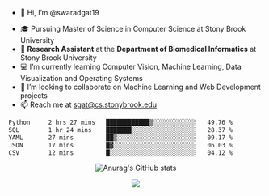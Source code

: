- 👋 Hi, I’m @swaradgat19
<!-- - 👀 I’m interested in  -->
- 🎓 Pursuing Master of Science in Computer Science at Stony Brook University
- :microscope: **Research Assistant** at the **Department of Biomedical Informatics** at Stony Brook University 
- 💻 I’m currently learning Computer Vision, Machine Learning, Data Visualization and Operating Systems
- 💞️ I’m looking to collaborate on Machine Learning and Web Development projects 
- 📫 Reach me at sgat@cs.stonybrook.edu

<!--START_SECTION:waka-->

```txt
Python     2 hrs 27 mins   ████████████▒░░░░░░░░░░░░   49.76 %
SQL        1 hr 24 mins    ███████░░░░░░░░░░░░░░░░░░   28.37 %
YAML       27 mins         ██▒░░░░░░░░░░░░░░░░░░░░░░   09.17 %
JSON       17 mins         █▓░░░░░░░░░░░░░░░░░░░░░░░   06.03 %
CSV        12 mins         █░░░░░░░░░░░░░░░░░░░░░░░░   04.12 %
```

<!--END_SECTION:waka-->


<p align="center">
  <img src="https://github-readme-stats.vercel.app/api?username=swaradgat19&show_icons=true&theme=radical" alt="Anurag's GitHub stats">
</p>

<p align="center">
<img align="center" src="https://github.com/mayankchaudhary26/Cool-Readme-ideas/raw/master/data/multi-screen.gif" style="max-width: 100%; display: inline-block;" data-target="animated-image.originalImage">
</p>
<!---
swaradgat19/swaradgat19 is a ✨ special ✨ repository because its `README.md` (this file) appears on your GitHub profile.
You can click the Preview link to take a look at your changes.
--->
